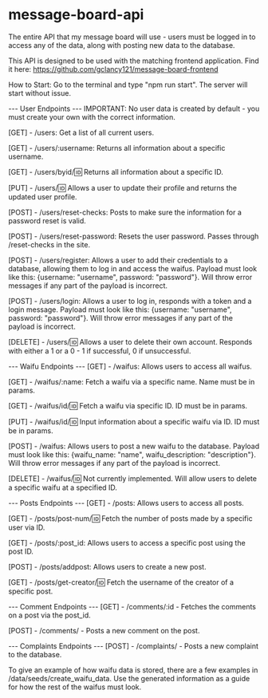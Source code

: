 # message-board-api
The entire API that my message board will use - users must be logged in to access any of the data, along with posting new data to the database.

This API is designed to be used with the matching frontend application. Find it here:
https://github.com/gclancy121/message-board-frontend

How to Start: 
Go to the terminal and type "npm run start". The server will start without issue.

--- User Endpoints ---
IMPORTANT: No user data is created by default - you must create your own with the correct information. 

[GET] - /users: Get a list of all current users. 

[GET] - /users/:username: Returns all information about a specific username.

[GET] - /users/byid/:id: Returns all information about a specific ID. 

[PUT] - /users/:id: Allows a user to update their profile and returns the updated user profile. 

[POST] - /users/reset-checks: Posts to make sure the information for a password reset is valid.

[POST] - /users/reset-password: Resets the user password. Passes through /reset-checks in the site. 

[POST] - /users/register: Allows a user to add their credentials to a database, allowing them to log in and access the waifus. Payload must look like this: {username: "username", password: "password"}. Will throw error messages if any part of the payload is incorrect. 

[POST] - /users/login: Allows a user to log in, responds with a token and a login message. Payload must look like this: {username: "username", password: "password"}. Will throw error messages if any part of the payload is incorrect. 

[DELETE] - /users/:id: Allows a user to delete their own account. Responds with either a 1 or a 0 - 1 if successful, 0 if unsuccessful. 

--- Waifu Endpoints ---
[GET] - /waifus: Allows users to access all waifus.

[GET] - /waifus/:name: Fetch a waifu via a specific name. Name must be in params.

[GET] - /waifus/id/:id: Fetch a waifu via specific ID. ID must be in params. 

[PUT] - /waifus/id/:id: Input information about a specific waifu via ID. ID must be in params. 

[POST] - /waifus: Allows users to post a new waifu to the database. Payload must look like this: {waifu_name: "name", waifu_description: "description"}. Will throw error messages if any part of the payload is incorrect. 

[DELETE] - /waifus/:id: Not currently implemented. Will allow users to delete a specific waifu at a specified ID. 

--- Posts Endpoints ---
[GET] - /posts: Allows users to access all posts.

[GET] - /posts/post-num/:id: Fetch the number of posts made by a specific user via ID. 

[GET] - /posts/:post_id: Allows users to access a specific post using the post ID.

[POST] - /posts/addpost: Allows users to create a new post. 

[GET] - /posts/get-creator/:id: Fetch the username of the creator of a specific post.

--- Comment Endpoints ---
[GET] - /comments/:id - Fetches the comments on a post via the post_id.

[POST] - /comments/ - Posts a new comment on the post. 

--- Complaints Endpoints ---
[POST] - /complaints/ - Posts a new complaint to the database.

To give an example of how waifu data is stored, there are a few examples in /data/seeds/create_waifu_data. Use the generated information as a guide for how the rest of the waifus must look. 